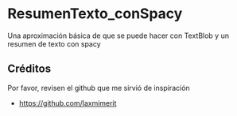 # ResumenTexto_conSpacy
Una aproximación básica de que se puede hacer con TextBlob y un resumen de texto con spacy

## Créditos

Por favor, revisen el github que me sirvió de inspiración

* https://github.com/laxmimerit
